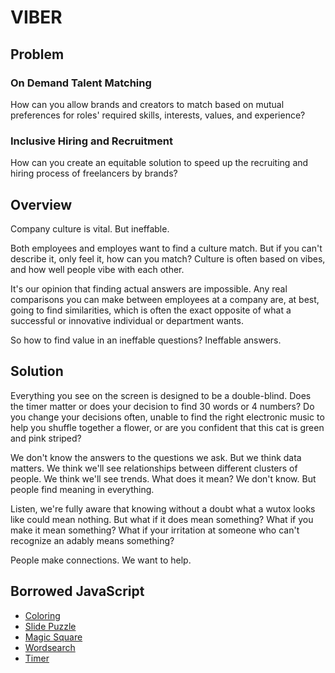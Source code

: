 # VIBER

## Problem

### On Demand Talent Matching

How can you allow brands and creators to match based on mutual preferences for roles' required skills, interests, values, and experience?

### Inclusive Hiring and Recruitment

How can you create an equitable solution to speed up the recruiting and hiring process of freelancers by brands?

## Overview

Company culture is vital. But ineffable.

Both employees and employes want to find a culture match. But if you can't describe it, only feel it, how can you match? Culture is often based on vibes, and how well people vibe with each other.

It's our opinion that finding actual answers are impossible. Any real comparisons you can make between employees at a company are, at best, going to find similarities, which is often the exact opposite of what a successful or innovative individual or department wants.

So how to find value in an ineffable questions? Ineffable answers.

## Solution

Everything you see on the screen is designed to be a double-blind. Does the timer matter or does your decision to find 30 words or 4 numbers? Do you change your decisions often, unable to find the right electronic music to help you shuffle together a flower, or are you confident that this cat is green and pink striped?

We don't know the answers to the questions we ask. But we think data matters. We think we'll see relationships between different clusters of people. We think we'll see trends. What does it mean? We don't know. But people find meaning in everything.

Listen, we're fully aware that knowing without a doubt what a wutox looks like could mean nothing. But what if it does mean something? What if you make it mean something? What if your irritation at someone who can't recognize an adably means something?

People make connections. We want to help.

## Borrowed JavaScript

* [Coloring](https://codepen.io/MacEvelly/pen/YXyRVE)
* [Slide Puzzle](https://codepen.io/101Computing/embed/PdGgjM?height=465&theme-id=0&default-tab=js%2Cresult&user=101Computing&slug-hash=PdGgjM&pen-title=Sliding%20Puzzle&name=cp_embed_1)
* [Magic Square](https://codepen.io/cykurtz/pen/GRZJWrE)
* [Wordsearch](https://codepen.io/Conor092/pen/OZPMKd)
* [Timer](https://codepen.io/cathydutton/pen/xxpOOw)
